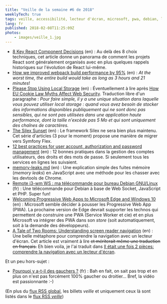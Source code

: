 ```yaml
---
title: "Veille de la semaine #6 de 2018"
weeklyTech: true
tags: veille, accessibilité, lecteur d'écran, microsoft, pwa, debian, linux, php, web, chrome, git, javascript, bonnes pratiques, sécurité, silex, webpack, react
lang: fr
published: 2018-02-08T11:25:09Z
photos:
    - images/veille_1.jpg
---
```

* [8 Key React Component Decisions](https://www.codementor.io/coryhouse/8-key-react-component-decisions-fsh8332ow) (en)&nbsp;: Au delà des 8 choix techniques, cet article donne un panorama de comment les projets React sont généralement organisés avec en plus quelques rappels historiques sur l'évolution de React lui-même.
* [How we improved webpack build performance by 95%](https://blog.box.com/blog/how-we-improved-webpack-build-performance-95/) (en)&nbsp;: *At the worst time, the entire build would take as long as 3 hours and 21 minutes*!
* [Please Stop Using Local Storage](https://www.rdegges.com/2018/please-stop-using-local-storage/) (en)&nbsp;: Éventuellement à lire après [How EU Cookie Law Myths Affect Web Security](https://www.rdegges.com/2018/how-eu-cookie-law-myths-affect-web-security/). Traduction libre d'un paragraphe : *Pour faire simple, il y a une unique situation dans laquelle vous pouvez utiliser local storage : quand vous avez besoin de stocker des informations disponibles publiquement qui ne sont donc pas sensibles, qui ne sont pas utilisées dans une application haute performance, dont la taille n'excède pas 5 Mo et qui sont uniquement des chaînes de caractères.*
* [The Silex Sunset](https://medium.com/@derrabus/the-silex-sunset-d0fb5f1129df) (en)&nbsp;: Le framework Silex ne sera bien plus maintenu. Cet série d'articles (3 pour le moment) propose une manière de migrer vers Symfony Flex.
* [12 best practices for user account, authorization and password management](https://cloudplatform.googleblog.com/2018/01/12-best-practices-for-user-account.html) (en)&nbsp;: 12 bonnes pratiques dans la gestion des comptes utilisateurs, des droits et des mots de passe. Si seulement tous les services en lignes les suivaient.
* [memory-leaks.md](https://gist.github.com/kepta/0ac2636f86c0f4cee80de12821e4ef34) (en)&nbsp;: Une explication simple des fuites mémoire (*memory leaks*) en JavaScript avec une méthode pour les chasser avec les devtools de Chrome.
* [Remote i3-wm WS : ma télécommande pour bureau Debian GNU/Linux](https://www.deblan.io/post/540/remote-i3-wm-ws-ma-telecommande-pour-bureau-debian-gnu-linux) (fr)&nbsp;: Une télécommande pour Debian à base de Web Socket, JavaScript et PHP. Super fun!
* [Welcoming Progressive Web Apps to Microsoft Edge and Windows 10](https://blogs.windows.com/msedgedev/2018/02/06/welcoming-progressive-web-apps-edge-windows-10/) (en)&nbsp;: Microsoft semble décider à pousser les Progressive Web App (PWA). La prochaine version de Edge devrait supporter les technos qui permettent de construire une PWA (Service Worker et cie) et en plus Microsoft va intégrer des PWA dans son *store* (soit automatiquement, soit à la demande des développeurs).
* [A Tale of Two Rooms: Understanding screen reader navigation](https://developer.paciellogroup.com/blog/2018/01/a-tale-of-two-rooms-understanding-screen-reader-navigation/) (en)&nbsp;: Une belle métaphore pour comprendre la navigation avec un lecteur d'écran. Cet article est vraiment à lire ~~et mériterait même une traduction en français.~~ Eh bien voila, je l'ai traduit dans [Il était une fois 2 pièces: comprendre la navigation avec un lecteur d'écran](/post/comprendre-la-navigation-avec-un-lecteur-d-ecran/).

Et un peu hors-sujet&nbsp;:

* [Pourquoi y a-t-il des gauchers ?](https://sciencetonnante.wordpress.com/2018/01/26/pourquoi-y-a-t-il-des-gauchers-2/) (fr)&nbsp;: Bah en fait, on sait pas trop et en plus on n'est pas forcément 100% gaucher ou droitier… Bref, la vidéo est passionnante :-)

(En plus du [flux RSS global](/rss.xml), les billets *veille*
et uniquement ceux là sont listés dans le [flux RSS *veille*](/rss/veille.xml))
